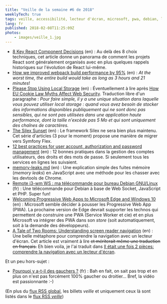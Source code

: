 ```yaml
---
title: "Veille de la semaine #6 de 2018"
weeklyTech: true
tags: veille, accessibilité, lecteur d'écran, microsoft, pwa, debian, linux, php, web, chrome, git, javascript, bonnes pratiques, sécurité, silex, webpack, react
lang: fr
published: 2018-02-08T11:25:09Z
photos:
    - images/veille_1.jpg
---
```

* [8 Key React Component Decisions](https://www.codementor.io/coryhouse/8-key-react-component-decisions-fsh8332ow) (en)&nbsp;: Au delà des 8 choix techniques, cet article donne un panorama de comment les projets React sont généralement organisés avec en plus quelques rappels historiques sur l'évolution de React lui-même.
* [How we improved webpack build performance by 95%](https://blog.box.com/blog/how-we-improved-webpack-build-performance-95/) (en)&nbsp;: *At the worst time, the entire build would take as long as 3 hours and 21 minutes*!
* [Please Stop Using Local Storage](https://www.rdegges.com/2018/please-stop-using-local-storage/) (en)&nbsp;: Éventuellement à lire après [How EU Cookie Law Myths Affect Web Security](https://www.rdegges.com/2018/how-eu-cookie-law-myths-affect-web-security/). Traduction libre d'un paragraphe : *Pour faire simple, il y a une unique situation dans laquelle vous pouvez utiliser local storage : quand vous avez besoin de stocker des informations disponibles publiquement qui ne sont donc pas sensibles, qui ne sont pas utilisées dans une application haute performance, dont la taille n'excède pas 5 Mo et qui sont uniquement des chaînes de caractères.*
* [The Silex Sunset](https://medium.com/@derrabus/the-silex-sunset-d0fb5f1129df) (en)&nbsp;: Le framework Silex ne sera bien plus maintenu. Cet série d'articles (3 pour le moment) propose une manière de migrer vers Symfony Flex.
* [12 best practices for user account, authorization and password management](https://cloudplatform.googleblog.com/2018/01/12-best-practices-for-user-account.html) (en)&nbsp;: 12 bonnes pratiques dans la gestion des comptes utilisateurs, des droits et des mots de passe. Si seulement tous les services en lignes les suivaient.
* [memory-leaks.md](https://gist.github.com/kepta/0ac2636f86c0f4cee80de12821e4ef34) (en)&nbsp;: Une explication simple des fuites mémoire (*memory leaks*) en JavaScript avec une méthode pour les chasser avec les devtools de Chrome.
* [Remote i3-wm WS : ma télécommande pour bureau Debian GNU/Linux](https://www.deblan.io/post/540/remote-i3-wm-ws-ma-telecommande-pour-bureau-debian-gnu-linux) (fr)&nbsp;: Une télécommande pour Debian à base de Web Socket, JavaScript et PHP. Super fun!
* [Welcoming Progressive Web Apps to Microsoft Edge and Windows 10](https://blogs.windows.com/msedgedev/2018/02/06/welcoming-progressive-web-apps-edge-windows-10/) (en)&nbsp;: Microsoft semble décider à pousser les Progressive Web App (PWA). La prochaine version de Edge devrait supporter les technos qui permettent de construire une PWA (Service Worker et cie) et en plus Microsoft va intégrer des PWA dans son *store* (soit automatiquement, soit à la demande des développeurs).
* [A Tale of Two Rooms: Understanding screen reader navigation](https://developer.paciellogroup.com/blog/2018/01/a-tale-of-two-rooms-understanding-screen-reader-navigation/) (en)&nbsp;: Une belle métaphore pour comprendre la navigation avec un lecteur d'écran. Cet article est vraiment à lire ~~et mériterait même une traduction en français.~~ Eh bien voila, je l'ai traduit dans [Il était une fois 2 pièces: comprendre la navigation avec un lecteur d'écran](/post/comprendre-la-navigation-avec-un-lecteur-d-ecran/).

Et un peu hors-sujet&nbsp;:

* [Pourquoi y a-t-il des gauchers ?](https://sciencetonnante.wordpress.com/2018/01/26/pourquoi-y-a-t-il-des-gauchers-2/) (fr)&nbsp;: Bah en fait, on sait pas trop et en plus on n'est pas forcément 100% gaucher ou droitier… Bref, la vidéo est passionnante :-)

(En plus du [flux RSS global](/rss.xml), les billets *veille*
et uniquement ceux là sont listés dans le [flux RSS *veille*](/rss/veille.xml))
